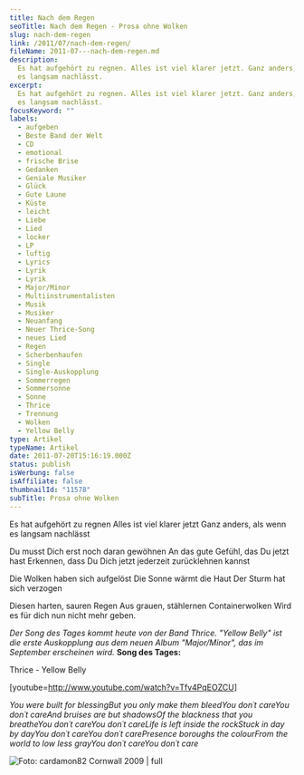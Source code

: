 ```yaml
---
title: Nach dem Regen
seoTitle: Nach dem Regen - Prosa ohne Wolken
slug: nach-dem-regen
link: /2011/07/nach-dem-regen/
fileName: 2011-07---nach-dem-regen.md
description:
  Es hat aufgehört zu regnen. Alles ist viel klarer jetzt. Ganz anders, als wenn
  es langsam nachlässt.
excerpt:
  Es hat aufgehört zu regnen. Alles ist viel klarer jetzt. Ganz anders, als wenn
  es langsam nachlässt.
focusKeyword: ""
labels:
  - aufgeben
  - Beste Band der Welt
  - CD
  - emotional
  - frische Brise
  - Gedanken
  - Geniale Musiker
  - Glück
  - Gute Laune
  - Küste
  - leicht
  - Liebe
  - Lied
  - locker
  - LP
  - luftig
  - Lyrics
  - Lyrik
  - Lyrik
  - Major/Minor
  - Multiinstrumentalisten
  - Musik
  - Musiker
  - Neuanfang
  - Neuer Thrice-Song
  - neues Lied
  - Regen
  - Scherbenhaufen
  - Single
  - Single-Auskopplung
  - Sommerregen
  - Sommersonne
  - Sonne
  - Thrice
  - Trennung
  - Wolken
  - Yellow Belly
type: Artikel
typeName: Artikel
date: 2011-07-20T15:16:19.000Z
status: publish
isWerbung: false
isAffiliate: false
thumbnailId: "11578"
subTitle: Prosa ohne Wolken
---
```


Es hat aufgehört zu regnen Alles ist viel klarer jetzt Ganz anders, als wenn es
langsam nachlässt

Du musst Dich erst noch daran gewöhnen An das gute Gefühl, das Du jetzt hast
Erkennen, dass Du Dich jetzt jederzeit zurücklehnen kannst

Die Wolken haben sich aufgelöst Die Sonne wärmt die Haut Der Sturm hat sich
verzogen

Diesen harten, sauren Regen Aus grauen, stählernen Containerwolken Wird es für
dich nun nicht mehr geben.

<em>Der Song des Tages kommt heute von der Band Thrice. "Yellow Belly" ist die
erste Auskopplung aus dem neuen Album "Major/Minor", das im September erscheinen
wird. </em><strong>Song des Tages: </strong>

Thrice - Yellow Belly

[youtube=http://www.youtube.com/watch?v=Tfv4PqEOZCU]

<em>You were built for blessing</em><em>But you only make them bleed</em><em>You
don´t care</em><em>You don´t care</em><em>And bruises are but shadows</em><em>Of
the blackness that you breathe</em><em>You don´t care</em><em>You don´t
care</em><em>Life is left inside the rock</em><em>Stuck in day by
day</em><em>You don´t care</em><em>You don´t care</em><em>Presence boroughs the
colour</em><em>From the world to low less gray</em><em>You don´t
care</em><em>You don´t care</em>

![Foto: cardamon82 Cornwall 2009 | full](http://cardamonchai.files.wordpress.com/2011/07/p51900171.jpg "Foto: cardamon82 Cornwall 2009")

<em></em><pre></pre>
